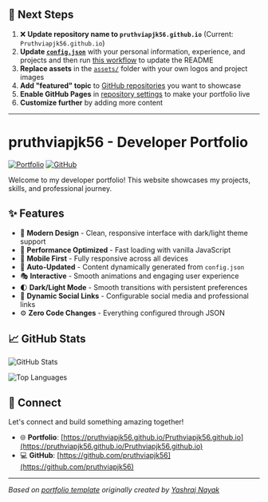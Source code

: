 ## 🚀 Next Steps

1. ❌ **Update repository name to `pruthviapjk56.github.io`** (Current: `Pruthviapjk56.github.io`)
2. **Update [`config.json`](https://github.com/pruthviapjk56/Pruthviapjk56.github.io/blob/main/config.json)** with your personal information, experience, and projects and then run [this workflow](https://github.com/pruthviapjk56/Pruthviapjk56.github.io/actions/workflows/update-readme.yml) to update the README
3. **Replace assets** in the [`assets/`](https://github.com/pruthviapjk56/Pruthviapjk56.github.io/tree/main/assets/) folder with your own logos and project images
4. **Add "featured" topic** to [GitHub repositories](https://github.com/pruthviapjk56?tab=repositories) you want to showcase
5. **Enable GitHub Pages** in [repository settings](https://github.com/pruthviapjk56/Pruthviapjk56.github.io/settings/pages) to make your portfolio live
6. **Customize further** by adding more content

---

# pruthviapjk56 - Developer Portfolio

<div align="left">
  
[![Portfolio](https://img.shields.io/badge/🌐_Visit_Portfolio-Live-brightgreen?style=for-the-badge)](https://pruthviapjk56.github.io/Pruthviapjk56.github.io)
[![GitHub](https://img.shields.io/badge/GitHub-Profile-181717?style=for-the-badge&logo=github)](https://github.com/pruthviapjk56)

</div>

Welcome to my developer portfolio! This website showcases my projects, skills, and professional journey.

## ✨ Features

- 🎨 **Modern Design** - Clean, responsive interface with dark/light theme support
- 🚀 **Performance Optimized** - Fast loading with vanilla JavaScript
- 📱 **Mobile First** - Fully responsive across all devices
- 🔄 **Auto-Updated** - Content dynamically generated from `config.json`
- 🎭 **Interactive** - Smooth animations and engaging user experience
- 🌓 **Dark/Light Mode** - Smooth transitions with persistent preferences
- 🔗 **Dynamic Social Links** - Configurable social media and professional links
- ⚙️ **Zero Code Changes** - Everything configured through JSON

## 📈 GitHub Stats

<div align="left">

![GitHub Stats](https://github-readme-stats.vercel.app/api?username=pruthviapjk56&theme=dark&hide_border=true&include_all_commits=true&count_private=true)

![Top Languages](https://github-readme-stats.vercel.app/api/top-langs/?username=pruthviapjk56&theme=dark&hide_border=true&include_all_commits=true&count_private=true&layout=compact)

</div>

## 🤝 Connect

Let's connect and build something amazing together!

- 🌐 **Portfolio**: [https://pruthviapjk56.github.io/Pruthviapjk56.github.io](https://pruthviapjk56.github.io/Pruthviapjk56.github.io)
- 💻 **GitHub**: [https://github.com/pruthviapjk56](https://github.com/pruthviapjk56)

---

*Based on [portfolio template](https://github.com/yashrajnayak/developer-portfolio) originally created by [Yashraj Nayak](https://github.com/yashrajnayak)*